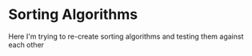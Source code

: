 # Sorting Algorithms
Here I'm trying to re-create sorting algorithms and testing them against each other